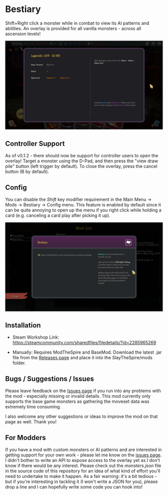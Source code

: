 # Bestiary
Shift+Right click a monster while in combat to view its AI patterns and abilities. An overlay is provided for all vanilla monsters - across all ascension levels!

![Screenshot](github/example.png)

## Controller Support

As of v0.1.2 - there should now be support for controller users to open the overlay! Target a monster using the D-Pad, and then press the "view draw pile" button (left trigger by default). To close the overlay, press the cancel button (B by default).

## Config

You can disable the *Shift* key modifier requirement in the Main Menu -> Mods -> Bestiary -> Config menu. This feature is enabled by default since it can be quite annoying to open up the menu if you right click while holding a card (e.g. canceling a card play after picking it up).

![Screenshot](github/config.png)

## Installation

* Steam Workshop Link: https://steamcommunity.com/sharedfiles/filedetails/?id=2285965269

* Manually: Requires ModTheSpire and BaseMod. Download the latest .jar file from the [Releases page](https://github.com/casey-c/bestiary/releases) and place it into the SlayTheSpire/mods folder.

## Bugs / Suggestions / Issues

Please leave feedback on the [Issues page](https://github.com/casey-c/bestiary/issues) if you run into any problems with the mod - especially missing or invalid details. This mod currently only supports the base game monsters as gathering the moveset data was extremely time consuming.

I also welcome any other suggestions or ideas to improve the mod on that page as well. Thank you!

## For Modders

If you have a mod with custom monsters or AI patterns and are interested in getting support for your own work - please let me know on the [issues page](https://github.com/casey-c/bestiary/issues). I didn't bother to write an API to expose access to the overlay yet as I don't know if there would be any interest. Please check out the *monsters.json* file in the source code of this repository for an idea of what kind of effort you'll need to undertake to make it happen. As a fair warning: it's a bit tedious - but if you're interesting in tackling it (I won't write a JSON for you), please drop a line and I can hopefully write some code you can hook into!
